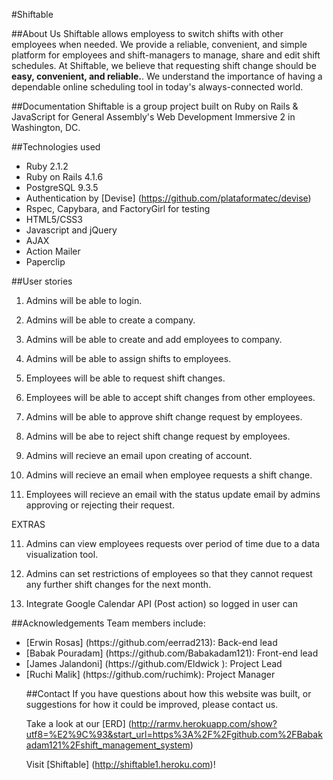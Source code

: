 #Shiftable

##About Us
Shiftable allows employess to switch shifts with other employees when needed. We provide a reliable, convenient, and simple platform for employees and shift-managers to manage, share and edit shift schedules. 
At Shiftable, we believe that requesting shift change should be <strong>easy, convenient, and reliable.</strong>. We understand the importance of having a dependable online scheduling tool in today's always-connected world. 

##Documentation
Shiftable is a group project built on Ruby on Rails & JavaScript for General Assembly's Web Development Immersive 2 in Washington, DC.

##Technologies used
* Ruby 2.1.2
* Ruby on Rails 4.1.6
* PostgreSQL 9.3.5
* Authentication by [Devise] (https://github.com/plataformatec/devise)
* Rspec, Capybara, and FactoryGirl for testing
* HTML5/CSS3
* Javascript and jQuery
* AJAX
* Action Mailer
* Paperclip


##User stories

1) Admins will  be able to login.

2) Admins will be able to create a company.

3) Admins will be able to create and add employees to company.

4) Admins will be able to assign shifts to employees.

5) Employees will be able to request shift changes.

6) Employees will be able to accept shift changes from other employees.

7) Admins will be able to approve shift change request by employees.

8) Admins will be abe to reject shift change request by employees.

9) Admins will recieve an email upon creating of account.

10) Admins will recieve an email when employee requests a shift change.

11) Employees will recieve an email with the status update email by admins approving or rejecting their request.

EXTRAS

11) Admins can view employees requests over period of time due to a data visualization tool.

12) Admins can set restrictions of employees so that they cannot request any further shift changes for the next month.

13) Integrate Google Calendar API (Post action) so logged in user can 

##Acknowledgements
 Team members include:
 <ul>
 <li>[Erwin Rosas] (https://github.com/eerrad213): Back-end lead </li>
 <li>[Babak Pouradam] (https://github.com/Babakadam121): Front-end lead </li>
 <li> [James Jalandoni] (https://github.com/Eldwick ): Project Lead </li>
 <li>[Ruchi Malik] (https://github.com/ruchimk): Project Manager</li>


##Contact
If you have questions about how this website was built, or suggestions for how it could be improved, please contact us.

Take a look at our [ERD] (http://rarmv.herokuapp.com/show?utf8=%E2%9C%93&start_url=https%3A%2F%2Fgithub.com%2FBabakadam121%2Fshift_management_system)

Visit [Shiftable] (http://shiftable1.heroku.com)!
